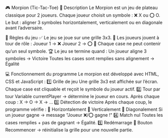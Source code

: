 🎮 Morpion (Tic-Tac-Toe)
📝 Description
Le Morpion est un jeu de plateau classique pour 2 joueurs. Chaque joueur choisit un symbole : ❌ X ou ⭕ O.
Le but : aligner 3 symboles horizontalement, verticalement ou en diagonale avant l’adversaire.

🎲 Règles du jeu
✅ Le jeu se joue sur une grille 3x3.
🔄 Les joueurs jouent à tour de rôle :
Joueur 1 → ❌
Joueur 2 → ⭕
🚫 Chaque case ne peut contenir qu’un seul symbole.
🏆 Le jeu se termine quand :
Un joueur aligne 3 symboles → Victoire
Toutes les cases sont remplies sans alignement → Égalité

💻 Fonctionnement du programme
Le morpion est développé avec HTML, CSS et JavaScript :
1️⃣ Grille de jeu
Une grille 3x3 est affichée sur l’écran.
Chaque case est cliquable et reçoit le symbole du joueur actif.
2️⃣ Tour par tour
Variable currentPlayer → détermine le joueur en cours.
Après chaque coup : X → O → X → ...
3️⃣ Détection de victoire
Après chaque coup, le programme vérifie :
🟰 Horizontalement
🟰 Verticalement
🟰 Diagonalement
Si un joueur gagne → message "Joueur ❌/⭕ gagne !"
4️⃣ Match nul
Toutes les cases remplies + pas de gagnant → Égalité.
5️⃣ Redémarrage
🔄 Bouton Recommencer → réinitialise la grille pour une nouvelle partie.
